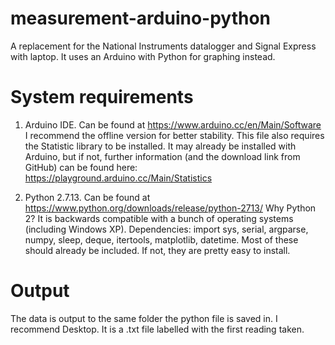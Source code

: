 # measurement-arduino-python
A replacement for the National Instruments datalogger and Signal Express with laptop. It uses an Arduino with Python for graphing instead.

# System requirements
1. Arduino IDE. Can be found at https://www.arduino.cc/en/Main/Software
  I recommend the offline version for better stability.
  This file also requires the Statistic library to be installed. It may already be installed with Arduino, but if not, further information (and the download link from GitHub) can be found here: https://playground.arduino.cc/Main/Statistics

2. Python 2.7.13. Can be found at https://www.python.org/downloads/release/python-2713/
  Why Python 2? It is backwards compatible with a bunch of operating systems (including Windows XP). 
  Dependencies: import sys, serial, argparse, numpy, sleep, deque, itertools, matplotlib, datetime.
  Most of these should already be included. If not, they are pretty easy to install.
  
# Output
The data is output to the same folder the python file is saved in. I recommend Desktop. 
It is a .txt file labelled with the first reading taken.
